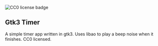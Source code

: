 ![CC0 license badge](https://licensebuttons.net/p/zero/1.0/88x31.png)

## Gtk3 Timer

A simple timer app written in gtk3. Uses libao to play a beep noise when it finishes. CC0 licensed.